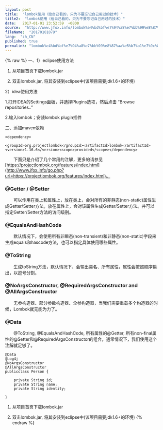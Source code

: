 ```yaml
---
layout: post
title:  "lombok使用（给自己看的，只为不要忘记自己用过的技术）"
title2:  "lombok使用（给自己看的，只为不要忘记自己用过的技术）"
date:   2017-01-01 23:52:59  +0800
source:  "http://www.jfox.info/lombok%e4%bd%bf%e7%94%a8%e7%bb%99%e8%87%aa%e5%b7%b1%e7%9c%8b%e7%9a%84%e5%8f%aa%e4%b8%ba%e4%b8%8d%e8%a6%81%e5%bf%98%e8%ae%b0%e8%87%aa%e5%b7%b1%e7%94%a8%e8%bf%87%e7%9a%84%e6%8a%80%e6%9c%af.html"
fileName:  "20170101079"
lang:  "zh_CN"
published: true
permalink: "lombok%e4%bd%bf%e7%94%a8%e7%bb%99%e8%87%aa%e5%b7%b1%e7%9c%8b%e7%9a%84%e5%8f%aa%e4%b8%ba%e4%b8%8d%e8%a6%81%e5%bf%98%e8%ae%b0%e8%87%aa%e5%b7%b1%e7%94%a8%e8%bf%87%e7%9a%84%e6%8a%80%e6%9c%af.html"
---
```

{% raw %}
一、1）eclipse使用方法

1. 从项目首页下载lombok.jar

2. 双击lombok.jar, 将其安装到eclipse中(该项目需要jdk1.6+的环境)

  2）idea使用方法

 1.打开IDEA的Settings面板，并选择Plugins选项，然后点击 “Browse repositories..” 

2.输入lombok；安装lombok plugin插件

二、添加maven依赖

`<dependency>`

    <groupId>org.projectlombok</groupId><artifactId>lombok</artifactId><version>1.16.6</version><scope>provided</scope></dependency>
    

  下面只是介绍了几个常用的注解，更多的请参见[https://projectlombok.org/features/index.html](http://www.jfox.info/go.php?url=https://projectlombok.org/features/index.html)。

### @Getter / @Setter

  可以作用在类上和属性上，放在类上，会对所有的非静态(non-static)属性生成Getter/Setter方法，放在属性上，会对该属性生成Getter/Setter方法。并可以指定Getter/Setter方法的访问级别。

### @EqualsAndHashCode

  默认情况下，会使用所有非瞬态(non-transient)和非静态(non-static)字段来生成equals和hascode方法，也可以指定具体使用哪些属性。

### @ToString

  生成toString方法，默认情况下，会输出类名、所有属性，属性会按照顺序输出，以逗号分割。

### @NoArgsConstructor, @RequiredArgsConstructor and @AllArgsConstructor

  无参构造器、部分参数构造器、全参构造器，当我们需要重载多个构造器的时候，Lombok就无能为力了。

### @Data

  @ToString, @EqualsAndHashCode, 所有属性的@Getter, 所有non-final属性的@Setter和@RequiredArgsConstructor的组合，通常情况下，我们使用这个注解就足够了。

     

    @Data
    @Log4j
    @NoArgsConstructor
    @AllArgsConstructor
    publicclass Person {
    
        private String id;
        private String name;
        private String identity;
        
    }

1. 从项目首页下载lombok.jar

2. 双击lombok.jar, 将其安装到eclipse中(该项目需要jdk1.6+的环境)
{% endraw %}
